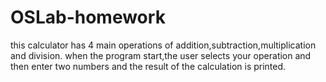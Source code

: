 # OSLab-homework

this calculator has 4 main operations of addition,subtraction,multiplication and division.
when the program start,the user selects your operation and then enter two numbers and the result of the calculation is printed.
